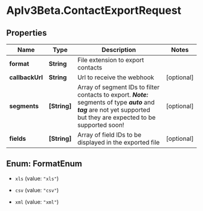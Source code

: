 # ApIv3Beta.ContactExportRequest

## Properties

Name | Type | Description | Notes
------------ | ------------- | ------------- | -------------
**format** | **String** | File extension to export contacts | 
**callbackUrl** | **String** | Url to receive the webhook | [optional] 
**segments** | **[String]** | Array of segment IDs to filter contacts to export. ***Note:*** segments of type ***auto*** and                         ***tag*** are not yet supported but they are expected to be supported soon! | [optional] 
**fields** | **[String]** | Array of field IDs to be displayed in the exported file | [optional] 



## Enum: FormatEnum


* `xls` (value: `"xls"`)

* `csv` (value: `"csv"`)

* `xml` (value: `"xml"`)





